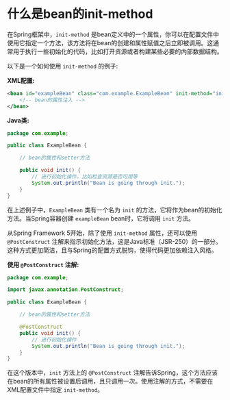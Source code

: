 # 什么是bean的init-method

在Spring框架中，`init-method` 是bean定义中的一个属性，你可以在配置文件中使用它指定一个方法，该方法将在bean的创建和属性赋值之后立即被调用。这通常用于执行一些初始化的代码，比如打开资源或者构建某些必要的内部数据结构。

以下是一个如何使用 `init-method` 的例子:

**XML配置:**
```xml
<bean id="exampleBean" class="com.example.ExampleBean" init-method="init">
    <!-- bean的属性注入 -->
</bean>
```

**Java类:**
```java
package com.example;

public class ExampleBean {

    // bean的属性和setter方法

    public void init() {
        // 进行初始化操作，比如检查资源是否可用等
        System.out.println("Bean is going through init.");
    }
}
```

在上述例子中，`ExampleBean` 类有一个名为 `init` 的方法，它将作为bean的初始化方法。当Spring容器创建 `exampleBean` bean时，它将调用 `init` 方法。

从Spring Framework 5开始，除了使用 `init-method` 属性，还可以使用 `@PostConstruct` 注解来指示初始化方法，这是Java标准（JSR-250）的一部分。这种方式更加简洁，且与Spring的配置方式脱钩，使得代码更加依赖注入风格。

**使用 `@PostConstruct` 注解:**
```java
package com.example;

import javax.annotation.PostConstruct;

public class ExampleBean {

    // bean的属性和setter方法

    @PostConstruct
    public void init() {
        // 进行初始化操作
        System.out.println("Bean is going through init.");
    }
}
```

在这个版本中，`init` 方法上的 `@PostConstruct` 注解告诉Spring，这个方法应该在bean的所有属性被设置后调用，且只调用一次。使用注解的方式，不需要在XML配置文件中指定 `init-method`。